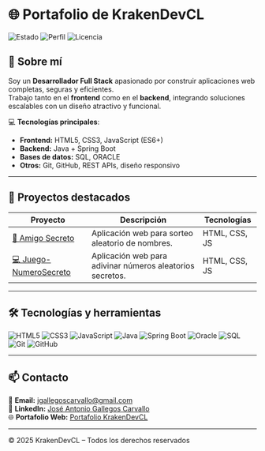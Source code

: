 # 🌐 Portafolio de KrakenDevCL

![Estado](https://img.shields.io/badge/Estado-Activo-brightgreen?style=for-the-badge)
![Perfil](https://img.shields.io/badge/Perfil-Full%20Stack-blue?style=for-the-badge)
![Licencia](https://img.shields.io/badge/Licencia-Freeware-purple?style=for-the-badge)

## 👋 Sobre mí
Soy un **Desarrollador Full Stack** apasionado por construir aplicaciones web completas, seguras y eficientes.  
Trabajo tanto en el **frontend** como en el **backend**, integrando soluciones escalables con un diseño atractivo y funcional.

💻 **Tecnologías principales**:  
- **Frontend:** HTML5, CSS3, JavaScript (ES6+)
- **Backend:** Java + Spring Boot
- **Bases de datos:** SQL, ORACLE
- **Otros:** Git, GitHub, REST APIs, diseño responsivo

---

## 🚀 Proyectos destacados

| Proyecto | Descripción | Tecnologías |
|----------|-------------|-------------|
| [🎯 Amigo Secreto](https://krakendevcl.github.io/Amigo-secreto/) | Aplicación web para sorteo aleatorio de nombres. | HTML, CSS, JS |
| [💻 Juego-NumeroSecreto](https://krakendevcl.github.io/Juego-NumeroSecreto/) | Aplicación web para adivinar números aleatorios secretos. | HTML, CSS, JS |

---

## 🛠 Tecnologías y herramientas

![HTML5](https://img.shields.io/badge/HTML5-E34F26?logo=html5&logoColor=fff&style=for-the-badge)
![CSS3](https://img.shields.io/badge/CSS3-1572B6?logo=css3&logoColor=fff&style=for-the-badge)
![JavaScript](https://img.shields.io/badge/JavaScript-F7DF1E?logo=javascript&logoColor=000&style=for-the-badge)
![Java](https://img.shields.io/badge/Java-007396?logo=java&logoColor=fff&style=for-the-badge)
![Spring Boot](https://img.shields.io/badge/Spring_Boot-6DB33F?logo=springboot&logoColor=fff&style=for-the-badge)
![Oracle](https://img.shields.io/badge/Oracle-F80000?logo=oracle&logoColor=fff&style=for-the-badge)
![SQL](https://img.shields.io/badge/SQL-003B57?logo=sqlite&logoColor=fff&style=for-the-badge)
![Git](https://img.shields.io/badge/Git-F05032?logo=git&logoColor=fff&style=for-the-badge)
![GitHub](https://img.shields.io/badge/GitHub-181717?logo=github&logoColor=fff&style=for-the-badge)

---

## 📫 Contacto

📧 **Email:** jgallegoscarvallo@gmail.com  
💼 **LinkedIn:** [José Antonio Gallegos Carvallo](https://www.linkedin.com/in/jos%C3%A9-antonio-gallegos-carvallo-960672161/)  
🌐 **Portafolio Web:** [Portafolio KrakenDevCL](https://krakendevcl.github.io/Portafolio/index.html)  

---

© 2025 KrakenDevCL – Todos los derechos reservados
